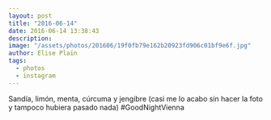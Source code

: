 ```yaml
---
layout: post
title: "2016-06-14"
date: 2016-06-14 13:38:43
description: 
image: "/assets/photos/201606/19f0fb79e162b20923fd906c01bf9e6f.jpg"
author: Elise Plain
tags: 
  - photos
  - instagram
---
```


Sandía, limón, menta, cúrcuma y jengibre (casi me lo acabo sin hacer la foto y tampoco hubiera pasado nada) #GoodNightVienna
<p></p>

